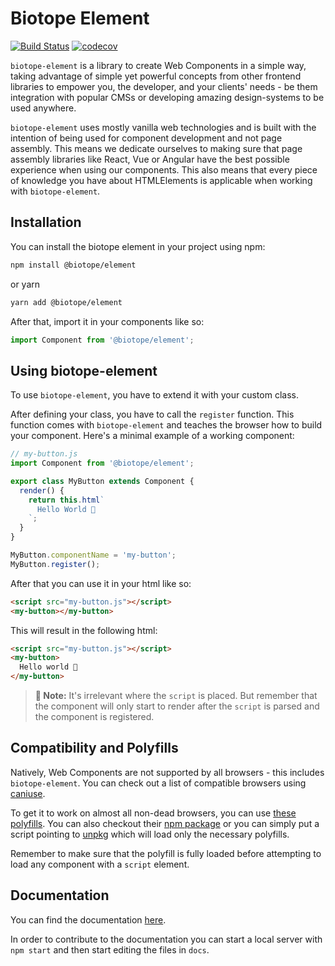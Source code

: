 # Biotope Element

[![Build Status](https://travis-ci.org/biotope/biotope-element.svg?branch=master)](https://travis-ci.org/biotope/biotope-element)
[![codecov](https://codecov.io/gh/biotope/biotope-element/branch/master/graph/badge.svg)](https://codecov.io/gh/biotope/biotope-element)

`biotope-element` is a library to create Web Components in a simple way, taking advantage of simple
yet powerful concepts from other frontend libraries to empower you, the developer, and your clients'
needs - be them integration with popular CMSs or developing amazing design-systems to be used
anywhere.

`biotope-element` uses mostly vanilla web technologies and is built with the intention of being used
for component development and not page assembly. This means we dedicate ourselves to making sure
that page assembly libraries like React, Vue or Angular have the best possible experience when using
our components. This also means that every piece of knowledge you have about HTMLElements is
applicable when working with `biotope-element`.

## Installation
You can install the biotope element in your project using npm:

```bash
npm install @biotope/element
```

or yarn

```bash
yarn add @biotope/element
```

After that, import it in your components like so:

```javascript
import Component from '@biotope/element';
```

## Using biotope-element
To use `biotope-element`, you have to extend it with your custom class.

After defining your class, you have to call the `register` function. This function comes with
`biotope-element` and teaches the browser how to build your component. Here's a minimal example of
a working component:

```javascript
// my-button.js
import Component from '@biotope/element';

export class MyButton extends Component {
  render() {
    return this.html`
      Hello World 🐤
    `;
  }
}

MyButton.componentName = 'my-button';
MyButton.register();
```

After that you can use it in your html like so:

```html
<script src="my-button.js"></script>
<my-button></my-button>
```

This will result in the following html:

```html
<script src="my-button.js"></script>
<my-button>
  Hello world 🐤
</my-button>
```

> __📝 Note:__ It's irrelevant where the `script` is placed. But remember that the component will only start
to render after the `script` is parsed and the component is registered.

## Compatibility and Polyfills
Natively, Web Components are not supported by all browsers - this includes `biotope-element`. You
can check out a list of compatible browsers using [caniuse](https://caniuse.com/#search=Custom%20Elements%20v1).

To get it to work on almost all non-dead browsers, you can use [these polyfills](https://github.com/webcomponents/polyfills).
You can also checkout their [npm package](https://www.npmjs.com/package/@webcomponents/webcomponentsjs)
or you can simply put a script pointing to [unpkg](https://unpkg.com/@webcomponents/webcomponentsjs@2.3.0/webcomponents-loader.js)
which will load only the necessary polyfills.

Remember to make sure that the polyfill is fully loaded before attempting to load any component with
a `script` element.

## Documentation
You can find the documentation [here](https://element.biotope.sh).

In order to contribute to the documentation you can start a local server with `npm start` and then
start editing the files in `docs`.
